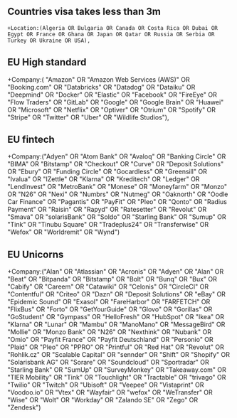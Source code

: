 ## Countries visa takes less than 3m
```
+Location:(Algeria OR Bulgaria OR Canada OR Costa Rica OR Dubai OR Egypt OR France OR Ghana OR Japan OR Qatar OR Russia OR Serbia OR Turkey OR Ukraine OR USA),
```

## EU High standard

+Company:( "Amazon" OR "Amazon Web Services (AWS)" OR "Booking.com" OR "Databricks" OR "Datadog" OR "Dataiku" OR "Deepmind" OR "Docker" OR "Elastic" OR "Facebook" OR "FireEye" OR "Flow Traders" OR "GitLab" OR "Google" OR "Google Brain" OR "Huawei" OR "Microsoft" OR "Netflix" OR "Optiver" OR "Otrium" OR "Spotify" OR "Stripe" OR "Twitter" OR "Uber" OR "Wildlife Studios"),


## EU fintech

+Company:("Adyen" OR "Atom Bank" OR "Avaloq" OR "Banking Circle" OR "BIMA" OR "Bitstamp" OR "Checkout" OR "Curve" OR "Deposit Solutions" OR "Ebury" OR "Funding Circle" OR "Gocardless" OR "Greensill" OR "Ivalua" OR "IZettle" OR "Klarna" OR "Kreditech" OR "Ledger" OR "LendInvest" OR "MetroBank" OR "Monese" OR "Moneyfarm" OR "Monzo" OR "N26" OR "Nexi" OR "Numbrs" OR "Nutmeg" OR "Oaknorth" OR "Oodle Car Finance" OR "Pagantis" OR "PayFit" OR "Pleo" OR "Qonto" OR "Radius Payment" OR "Raisin" OR "Rapyd" OR "Ratesetter" OR "Revolut" OR "Smava" OR "solarisBank" OR "Soldo" OR "Starling Bank" OR "Sumup" OR "Tink" OR "Tinubu Square" OR "Tradeplus24" OR "Transferwise" OR "Wefox" OR "Worldremit" OR "Wynd")

## EU Unicorns


+Company:("Alan" OR "Atlassian" OR "Acronis" OR "Adyen" OR "Alan" OR "Beat" OR "Bitpanda" OR "Bitstamp" OR "Bolt" OR "Bunq" OR "Bux" OR "Cabify" OR "Careem" OR "Catawiki" OR "Celonis" OR "CircleCI" OR "Contentful" OR "Criteo" OR "Dazn" OR "Deposit Solutions" OR "eBay" OR "Epidemic Sound" OR "Exasol" OR "FareHarbor" OR "FARFETCH" OR "FlixBus" OR "Forto" OR "GetYourGuide" OR "Glovo" OR "Gorillas" OR "GoStudent" OR "Gympass" OR "HelloFresh" OR "HubSpot" OR "Ikea" OR "Klarna" OR "Lunar" OR "Mambu" OR "ManoMano" OR "MessageBird" OR "Mollie" OR "Monzo Bank" OR "N26" OR "Nexthink" OR "Nubank" OR "Omio" OR "Payfit France" OR "Payfit Deutschland" OR "Personio" OR "Plaid" OR "Pleo" OR "PPRO" OR "Printful" OR "Red Hat" OR "Revolut" OR "Rohlik.cz" OR "Scalable Capital" OR "sennder" OR "Shift" OR "Shopify" OR "Solarisbank AG" OR "Sorare" OR "Soundcloud" OR "Sportradar" OR "Starling Bank" OR "SumUp" OR "SurveyMonkey" OR "Takeaway.com" OR "TIER Mobility" OR "Tink" OR "Touchlight" OR "Tractable" OR "trivago" OR "Twilio" OR "Twitch" OR "Ubisoft" OR "Veepee" OR "Vistaprint" OR "Voodoo.io" OR "Vtex" OR "Wayfair" OR "wefox" OR "WeTransfer" OR "Wise" OR "Wolt" OR "Workday" OR "Zalando SE" OR "Zego" OR "Zendesk")